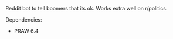 Reddit bot to tell boomers that its ok. 
Works extra well on r/politics.

Dependencies:
- PRAW 6.4 
